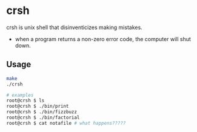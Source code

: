 # crsh

crsh is unix shell that disinventicizes making mistakes.
- when a program returns a non-zero error code, the computer will shut down.

## Usage
```bash
make
./crsh

# examples
root@crsh $ ls
root@crsh $ ./bin/print
root@crsh $ ./bin/fizzbuzz
root@crsh $ ./bin/factorial
root@crsh $ cat notafile # what happens?????
```
